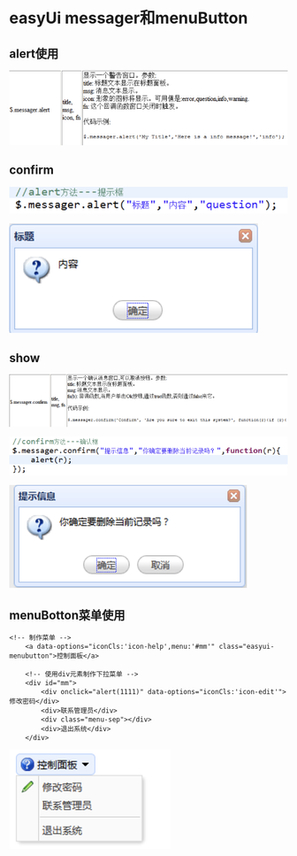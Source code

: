 # easyUi messager和menuButton

## alert使用

![](../../.gitbook/assets/image%20%28117%29.png)

## confirm

![](../../.gitbook/assets/image%20%28129%29.png)

![](../../.gitbook/assets/image%20%2874%29.png)

## show

![](../../.gitbook/assets/image%20%28114%29.png)

![](../../.gitbook/assets/image%20%28116%29.png)

![](../../.gitbook/assets/image%20%28115%29.png)

## menuBotton菜单使用

```text
<!-- 制作菜单 -->
	<a data-options="iconCls:'icon-help',menu:'#mm'" class="easyui-menubutton">控制面板</a>
	
	<!-- 使用div元素制作下拉菜单 -->
	<div id="mm">
		<div onclick="alert(1111)" data-options="iconCls:'icon-edit'">修改密码</div>
		<div>联系管理员</div>
		<div class="menu-sep"></div>
		<div>退出系统</div>
	</div>

```

![](../../.gitbook/assets/image%20%2888%29.png)

